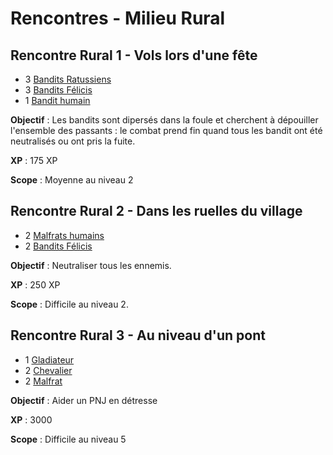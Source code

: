 # Rencontres - Milieu Rural
## Rencontre Rural 1 - Vols lors d'une fête
* 3 [Bandits Ratussiens](../STAT_BLOCKS/CLASS/Bandit.md#bandit-ratussien)
* 3 [Bandits Félicis](../STAT_BLOCKS/CLASS/Bandit.md#bandit-felicis)
* 1 [Bandit humain](../STAT_BLOCKS/CLASS/Bandit.md#bandit)

**Objectif** : Les bandits sont dipersés dans la foule et cherchent à dépouiller l'ensemble des passants : le combat prend fin quand tous les bandit ont été neutralisés ou ont pris la fuite.

**XP** : 175 XP

**Scope** : Moyenne au niveau 2

## Rencontre Rural 2 - Dans les ruelles du village
* 2 [Malfrats humains](../STAT_BLOCKS/CLASS/Malfrat.md#malfrat)
* 2 [Bandits Félicis](../STAT_BLOCKS/CLASS/Bandit.md#bandit-felicis)

**Objectif** : Neutraliser tous les ennemis.

**XP** : 250 XP

**Scope** : Difficile au niveau 2.

## Rencontre Rural 3 - Au niveau d'un pont
* 1 [Gladiateur](../STAT_BLOCKS/CLASS/Gladiateur.md)
* 2 [Chevalier](../STAT_BLOCKS/CLASS/Chevalier.md)
* 2 [Malfrat](../STAT_BLOCKS/CLASS/Malfrat.md)

**Objectif** : Aider un PNJ en détresse

**XP** : 3000

**Scope** : Difficile au niveau 5